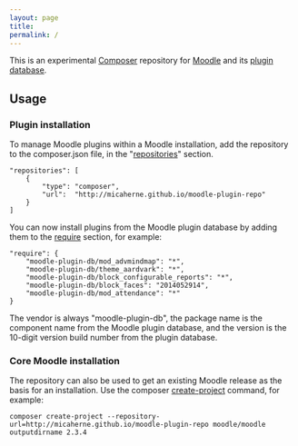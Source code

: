 ```yaml
---
layout: page
title:
permalink: /
---
```


This is an experimental [Composer](https://getcomposer.org) repository for [Moodle](https://moodle.org) and
its [plugin database](https://moodle.org/plugins/).

## Usage

### Plugin installation
To manage Moodle plugins within a Moodle installation, add the repository to the composer.json file, in the "[repositories](https://getcomposer.org/doc/04-schema.md#repositories)" section.

    "repositories": [
        {
            "type": "composer",
            "url":  "http://micaherne.github.io/moodle-plugin-repo"
        }
    ]

You can now install plugins from the Moodle plugin database by adding them to the [require](https://getcomposer.org/doc/04-schema.md#require) section, for example:

    "require": {
        "moodle-plugin-db/mod_advmindmap": "*",
        "moodle-plugin-db/theme_aardvark": "*",
        "moodle-plugin-db/block_configurable_reports": "*",
        "moodle-plugin-db/block_faces": "2014052914",
        "moodle-plugin-db/mod_attendance": "*"
    }

The vendor is always "moodle-plugin-db", the package name is the component name from the Moodle plugin database, and the version is the 10-digit version build number from the plugin database.

### Core Moodle installation
The repository can also be used to get an existing Moodle release as the basis for an installation. Use the composer [create-project](https://getcomposer.org/doc/03-cli.md#create-project) command, for example:

    composer create-project --repository-url=http://micaherne.github.io/moodle-plugin-repo moodle/moodle outputdirname 2.3.4
